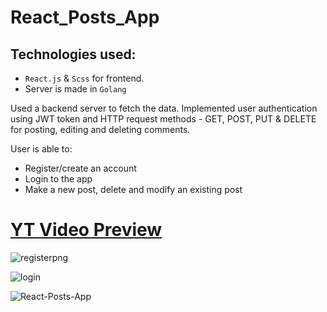 # React_Posts_App

## Technologies used:

- `React.js` & `Scss` for frontend.
-  Server is made in `Golang`

Used a backend server to fetch the data. Implemented user authentication using JWT token and HTTP request methods - GET, POST, PUT & DELETE for posting, editing and deleting comments.

User is able to:

* Register/create an account
* Login to the app
* Make a new post, delete and modify an existing post

# [YT Video Preview](https://www.youtube.com/watch?v=Phcp9ITKSfE)


![registerpng](https://user-images.githubusercontent.com/95870159/217366863-9b69358b-59ce-463f-a2cf-a591c2c18088.png)

![login](https://user-images.githubusercontent.com/95870159/217366913-1a8c1f7a-81af-49d9-ac48-23af22fdb0ea.png)

![React-Posts-App](https://user-images.githubusercontent.com/95870159/217366932-5b97e493-179d-43aa-9ff8-6bfba9a298ce.png)
